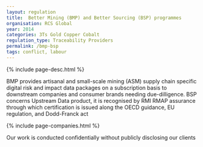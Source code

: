 ```yaml
---
layout: regulation
title:  Better Mining (BMP) and Better Sourcing (BSP) programmes
organisation: RCS Global
year: 2014
categories: 3Ts Gold Copper Cobalt
regulation_type: Traceability Providers
permalink: /bmp-bsp
tags: conflict, labour
---
```


{% include page-desc.html %}

BMP provides artisanal and small-scale mining (ASM) supply chain specific digital risk and impact data packages on a subscription basis to downstream companies and consumer brands needing due-dilligence. BSP concerns Upstream Data product, it is recognised by RMI RMAP assurance through which certification is issued along the OECD guidance, EU regulation, and Dodd-Franck act  

{% include page-companies.html %}

Our work is conducted confidentially without publicly disclosing our clients
